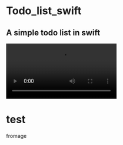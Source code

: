 # Todo_list_swift
## A simple todo list in swift


<!-- <video width="400" height="700" controls>
  <source src="test.mov" type="video/mov">
</video> -->

![](test2.mov)
# test
fromage
